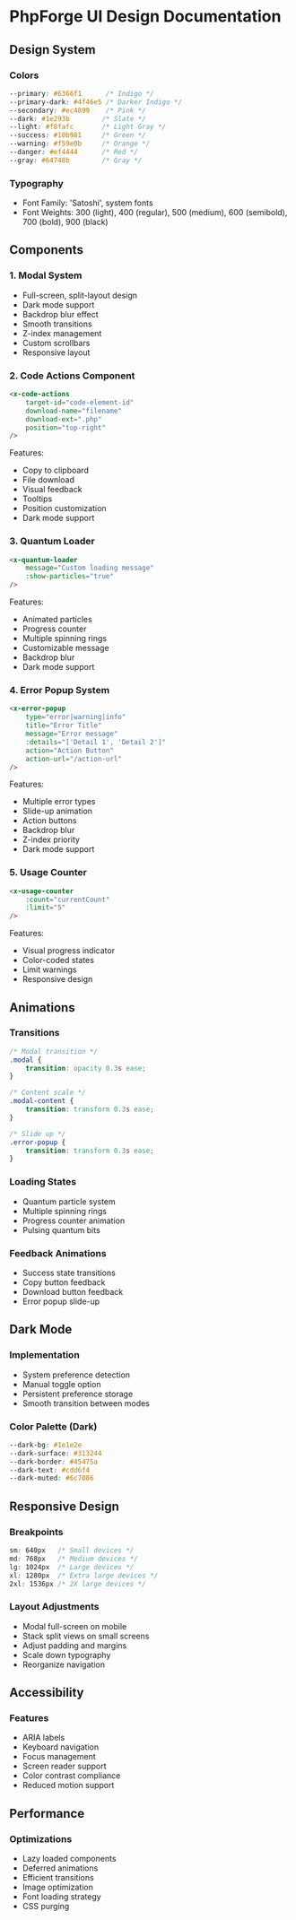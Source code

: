 # PhpForge UI Design Documentation

## Design System

### Colors
```css
--primary: #6366f1      /* Indigo */
--primary-dark: #4f46e5 /* Darker Indigo */
--secondary: #ec4899    /* Pink */
--dark: #1e293b        /* Slate */
--light: #f8fafc       /* Light Gray */
--success: #10b981     /* Green */
--warning: #f59e0b     /* Orange */
--danger: #ef4444      /* Red */
--gray: #64748b        /* Gray */
```

### Typography
- Font Family: 'Satoshi', system fonts
- Font Weights: 300 (light), 400 (regular), 500 (medium), 600 (semibold), 700 (bold), 900 (black)

## Components

### 1. Modal System
- Full-screen, split-layout design
- Dark mode support
- Backdrop blur effect
- Smooth transitions
- Z-index management
- Custom scrollbars
- Responsive layout

### 2. Code Actions Component
```html
<x-code-actions 
    target-id="code-element-id"
    download-name="filename"
    download-ext=".php"
    position="top-right"
/>
```
Features:
- Copy to clipboard
- File download
- Visual feedback
- Tooltips
- Position customization
- Dark mode support

### 3. Quantum Loader
```html
<x-quantum-loader
    message="Custom loading message"
    :show-particles="true"
/>
```
Features:
- Animated particles
- Progress counter
- Multiple spinning rings
- Customizable message
- Backdrop blur
- Dark mode support

### 4. Error Popup System
```html
<x-error-popup
    type="error|warning|info"
    title="Error Title"
    message="Error message"
    :details="['Detail 1', 'Detail 2']"
    action="Action Button"
    action-url="/action-url"
/>
```
Features:
- Multiple error types
- Slide-up animation
- Action buttons
- Backdrop blur
- Z-index priority
- Dark mode support

### 5. Usage Counter
```html
<x-usage-counter 
    :count="currentCount"
    :limit="5"
/>
```
Features:
- Visual progress indicator
- Color-coded states
- Limit warnings
- Responsive design

## Animations

### Transitions
```css
/* Modal transition */
.modal {
    transition: opacity 0.3s ease;
}

/* Content scale */
.modal-content {
    transition: transform 0.3s ease;
}

/* Slide up */
.error-popup {
    transition: transform 0.3s ease;
}
```

### Loading States
- Quantum particle system
- Multiple spinning rings
- Progress counter animation
- Pulsing quantum bits

### Feedback Animations
- Success state transitions
- Copy button feedback
- Download button feedback
- Error popup slide-up

## Dark Mode

### Implementation
- System preference detection
- Manual toggle option
- Persistent preference storage
- Smooth transition between modes

### Color Palette (Dark)
```css
--dark-bg: #1e1e2e
--dark-surface: #313244
--dark-border: #45475a
--dark-text: #cdd6f4
--dark-muted: #6c7086
```

## Responsive Design

### Breakpoints
```css
sm: 640px   /* Small devices */
md: 768px   /* Medium devices */
lg: 1024px  /* Large devices */
xl: 1280px  /* Extra large devices */
2xl: 1536px /* 2X large devices */
```

### Layout Adjustments
- Modal full-screen on mobile
- Stack split views on small screens
- Adjust padding and margins
- Scale down typography
- Reorganize navigation

## Accessibility

### Features
- ARIA labels
- Keyboard navigation
- Focus management
- Screen reader support
- Color contrast compliance
- Reduced motion support

## Performance

### Optimizations
- Lazy loaded components
- Deferred animations
- Efficient transitions
- Image optimization
- Font loading strategy
- CSS purging
